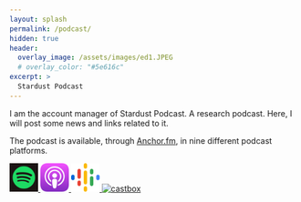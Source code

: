 ```yaml
---
layout: splash
permalink: /podcast/
hidden: true
header:
  overlay_image: /assets/images/ed1.JPEG 
  # overlay_color: "#5e616c"
excerpt: >
  Stardust Podcast
---
```

I am the account manager of Stardust Podcast. A research podcast. 
Here, I will post some news and links related to it.

The podcast is available, through [Anchor.fm](https://anchor.fm/stardust-podcast), in nine different podcast platforms.

<a href="https://open.spotify.com/show/5sEto8EKtIeEC4QkgBYmPi?si=1e3e0a84c0f0406c">
<img src="/assets/images/spotlogo.png" alt="spotify" style="height: 50px; width:50px;"/>
</a>
<a href="https://podcasts.apple.com/us/podcast/stardust-podcast/id1610918573">
<img src="/assets/images/apppod.png" alt="apple_podcast" style="height: 50px; width:50px;"/>
</a>
<a href="https://podcasts.google.com/feed/aHR0cHM6Ly9hbmNob3IuZm0vcy84NDU2MWNlMC9wb2RjYXN0L3Jzcw?sa=X&ved=0CAMQ9sEGahgKEwjI96TZgZP2AhUAAAAAHQAAAAAQ9AE">
<img src="/assets/images/g_pod.png" alt="g_pod" style="height: 50px; width:50px;"/>
</a>
<a href="https://castbox.fm/channel/Stardust-Podcast-id4802079?country=us">
<img src="/assets/images/castlogo.png" alt="castbox" style="height: 50px; width:50px;"/>
</a>

